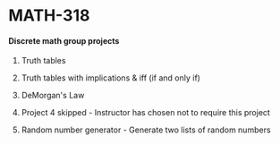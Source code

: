 # MATH-318
#### Discrete math group projects

1. Truth tables

2. Truth tables with implications & iff (if and only if)

3. DeMorgan's Law

4. Project 4 skipped - Instructor has chosen not to require this project

5. Random number generator - Generate two lists of random numbers